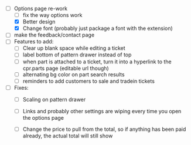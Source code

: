 
- [ ] Options page re-work
    - [ ] fix the way options work
    - [x] Better design
    - [x] Change font (probably just package a font with the extension)
- [ ] make the feedback/contact page
- [ ] Features to add:
    - [ ] Clear up blank space while editing a ticket
    - [ ] label bottom of pattern drawer instead of top
    - [ ] when part is attached to a ticket, turn it into a hyperlink to the cpr.parts page (editable url though)
    - [ ] alternating bg color on part search results
    - [ ] reminders to add customers to sale and tradein tickets
- [ ] Fixes:
    - [ ] Scaling on pattern drawer
    - [ ] Links and probably other settings are wiping every time you open the options page
    - [ ] Change the price to pull from the total, so if anything has been paid already, the actual total will still show

